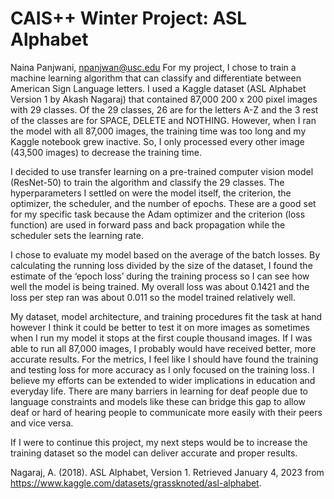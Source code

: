 # CAIS++ Winter Project: ASL Alphabet

Naina Panjwani, npanjwan@usc.edu 
For my project, I chose to train a machine learning algorithm that can classify and differentiate between American Sign Language letters. I used a Kaggle dataset (ASL Alphabet Version 1 by Akash Nagaraj) that contained 87,000 200 x 200 pixel images with 29 classes. Of the 29 classes, 26 are for the letters A-Z and the 3 rest of the classes are for SPACE, DELETE and NOTHING. However, when I ran the model with all 87,000 images, the training time was too long and my Kaggle notebook grew inactive. So, I only processed every other image (43,500 images) to decrease the training time.  

I decided to use transfer learning on a pre-trained computer vision model (ResNet-50) to train the algorithm and classify the 29 classes. The hyperparameters I settled on were the model itself, the criterion, the optimizer, the scheduler, and the number of epochs. These are a good set for my specific task because the Adam optimizer and the criterion (loss function) are used in forward pass and back propagation while the scheduler sets the learning rate.  

I chose to evaluate my model based on the average of the batch losses. By calculating the running loss divided by the size of the dataset, I found the estimate of the ‘epoch loss’ during the training process so I can see how well the model is being trained. My overall loss was about 0.1421 and the loss per step ran was about 0.011 so the model trained relatively well.

My dataset, model architecture, and training procedures fit the task at hand however I think it could be better to test it on more images as sometimes when I run my model it stops at the first couple thousand images. If I was able to run all 87,000 images, I probably would have received better, more accurate results. For the metrics, I feel like I should have found the training and testing loss for more accuracy as I only focused on the training loss. 
I believe my efforts can be extended to wider implications in education and everyday life. There are many barriers in learning for deaf people due to language constraints and models like these can bridge this gap to allow deaf or hard of hearing people to communicate more easily with their peers and vice versa. 

If I were to continue this project, my next steps would be to increase the training dataset so the model can deliver accurate and proper results.


Nagaraj, A. (2018). ASL Alphabet, Version 1. Retrieved January 4, 2023 from https://www.kaggle.com/datasets/grassknoted/asl-alphabet.

